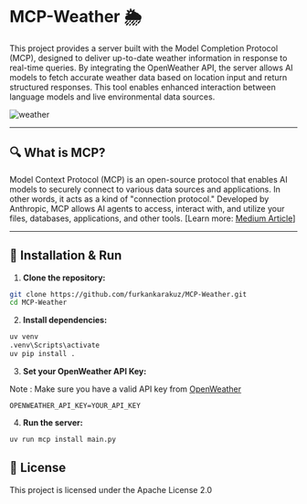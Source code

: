 # MCP-Weather 🌦️

This project provides a server built with the Model Completion Protocol (MCP), designed to deliver up-to-date weather information in response to real-time queries. By integrating the OpenWeather API, the server allows AI models to fetch accurate weather data based on location input and return structured responses. This tool enables enhanced interaction between language models and live environmental data sources.

![weather](https://github.com/user-attachments/assets/ab270f78-9531-448b-b2a2-784f8ac13e5c)

---

## 🔍 What is MCP?

Model Context Protocol (MCP) is an open-source protocol that enables AI models to securely connect to various data sources and applications. In other words, it acts as a kind of "connection protocol." Developed by Anthropic, MCP allows AI agents to access, interact with, and utilize your files, databases, applications, and other tools.
[Learn more: [Medium Article](https://medium.com/@furkankarakuz/mcp-nedir-mcp-server-nas%C4%B1l-kurulur-664549be9020)]

---

## 🔧 Installation & Run

1. **Clone the repository:**

```bash
git clone https://github.com/furkankarakuz/MCP-Weather.git
cd MCP-Weather
```

2. **Install dependencies:**

```bash
uv venv
.venv\Scripts\activate
uv pip install .
```

3. **Set your OpenWeather API Key:**

Note : Make sure you have a valid API key from [OpenWeather](https://openweathermap.org/)
```
OPENWEATHER_API_KEY=YOUR_API_KEY
```

4. **Run the server:**

```bash
uv run mcp install main.py
```

## 📜 License

This project is licensed under the Apache License 2.0

